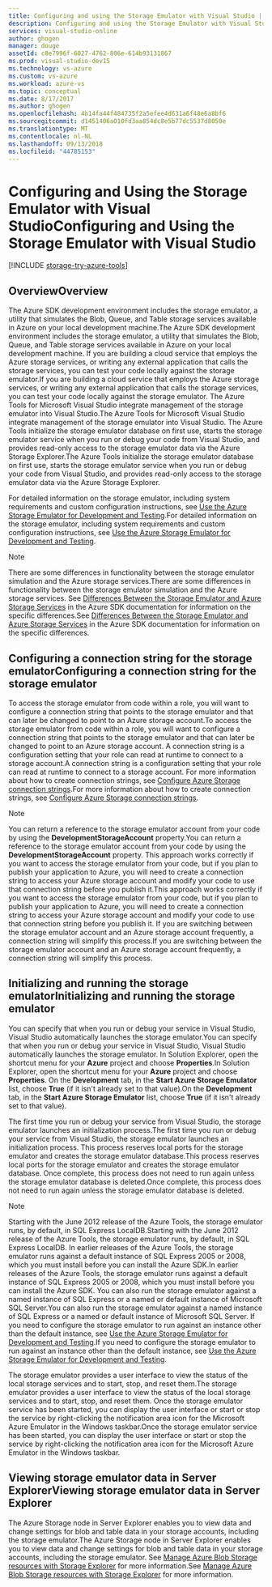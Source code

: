 ```yaml
---
title: Configuring and using the Storage Emulator with Visual Studio | Microsoft Docs
description: Configuring and using the Storage Emulator with Visual Studio
services: visual-studio-online
author: ghogen
manager: douge
assetId: c8e7996f-6027-4762-806e-614b93131867
ms.prod: visual-studio-dev15
ms.technology: vs-azure
ms.custom: vs-azure
ms.workload: azure-vs
ms.topic: conceptual
ms.date: 8/17/2017
ms.author: ghogen
ms.openlocfilehash: 4b14fa44f484735f2a5efee4d631a6f48e6a8bf6
ms.sourcegitcommit: d1451406a010fd3aa854dc8e5b77dc5537d8050e
ms.translationtype: MT
ms.contentlocale: nl-NL
ms.lasthandoff: 09/13/2018
ms.locfileid: "44785153"
---
```

# <a name="configuring-and-using-the-storage-emulator-with-visual-studio"></a><span data-ttu-id="4b4e3-103">Configuring and Using the Storage Emulator with Visual Studio</span><span class="sxs-lookup"><span data-stu-id="4b4e3-103">Configuring and Using the Storage Emulator with Visual Studio</span></span>
[!INCLUDE [storage-try-azure-tools](../includes/storage-try-azure-tools.md)]

## <a name="overview"></a><span data-ttu-id="4b4e3-104">Overview</span><span class="sxs-lookup"><span data-stu-id="4b4e3-104">Overview</span></span>
<span data-ttu-id="4b4e3-105">The Azure SDK development environment includes the storage emulator, a utility that simulates the Blob, Queue, and Table storage services available in Azure on your local development machine.</span><span class="sxs-lookup"><span data-stu-id="4b4e3-105">The Azure SDK development environment includes the storage emulator, a utility that simulates the Blob, Queue, and Table storage services available in Azure on your local development machine.</span></span> <span data-ttu-id="4b4e3-106">If you are building a cloud service that employs the Azure storage services, or writing any external application that calls the storage services, you can test your code locally against the storage emulator.</span><span class="sxs-lookup"><span data-stu-id="4b4e3-106">If you are building a cloud service that employs the Azure storage services, or writing any external application that calls the storage services, you can test your code locally against the storage emulator.</span></span> <span data-ttu-id="4b4e3-107">The Azure Tools for Microsoft Visual Studio integrate management of the storage emulator into Visual Studio.</span><span class="sxs-lookup"><span data-stu-id="4b4e3-107">The Azure Tools for Microsoft Visual Studio integrate management of the storage emulator into Visual Studio.</span></span> <span data-ttu-id="4b4e3-108">The Azure Tools initialize the storage emulator database on first use, starts the storage emulator service when you run or debug your code from Visual Studio, and provides read-only access to the storage emulator data via the Azure Storage Explorer.</span><span class="sxs-lookup"><span data-stu-id="4b4e3-108">The Azure Tools initialize the storage emulator database on first use, starts the storage emulator service when you run or debug your code from Visual Studio, and provides read-only access to the storage emulator data via the Azure Storage Explorer.</span></span>

<span data-ttu-id="4b4e3-109">For detailed information on the storage emulator, including system requirements and custom configuration instructions, see [Use the Azure Storage Emulator for Development and Testing](storage/common/storage-use-emulator.md).</span><span class="sxs-lookup"><span data-stu-id="4b4e3-109">For detailed information on the storage emulator, including system requirements and custom configuration instructions, see [Use the Azure Storage Emulator for Development and Testing](storage/common/storage-use-emulator.md).</span></span>

> [!NOTE]
> <span data-ttu-id="4b4e3-110">There are some differences in functionality between the storage emulator simulation and the Azure storage services.</span><span class="sxs-lookup"><span data-stu-id="4b4e3-110">There are some differences in functionality between the storage emulator simulation and the Azure storage services.</span></span> <span data-ttu-id="4b4e3-111">See [Differences Between the Storage Emulator and Azure Storage Services](storage/common/storage-use-emulator.md) in the Azure SDK documentation for information on the specific differences.</span><span class="sxs-lookup"><span data-stu-id="4b4e3-111">See [Differences Between the Storage Emulator and Azure Storage Services](storage/common/storage-use-emulator.md) in the Azure SDK documentation for information on the specific differences.</span></span>
> 
> 

## <a name="configuring-a-connection-string-for-the-storage-emulator"></a><span data-ttu-id="4b4e3-112">Configuring a connection string for the storage emulator</span><span class="sxs-lookup"><span data-stu-id="4b4e3-112">Configuring a connection string for the storage emulator</span></span>
<span data-ttu-id="4b4e3-113">To access the storage emulator from code within a role, you will want to configure a connection string that points to the storage emulator and that can later be changed to point to an Azure storage account.</span><span class="sxs-lookup"><span data-stu-id="4b4e3-113">To access the storage emulator from code within a role, you will want to configure a connection string that points to the storage emulator and that can later be changed to point to an Azure storage account.</span></span> <span data-ttu-id="4b4e3-114">A connection string is a configuration setting that your role can read at runtime to connect to a storage account.</span><span class="sxs-lookup"><span data-stu-id="4b4e3-114">A connection string is a configuration setting that your role can read at runtime to connect to a storage account.</span></span> <span data-ttu-id="4b4e3-115">For more information about how to create connection strings, see [Configure Azure Storage connection strings](/azure/storage/common/storage-configure-connection-string).</span><span class="sxs-lookup"><span data-stu-id="4b4e3-115">For more information about how to create connection strings, see [Configure Azure Storage connection strings](/azure/storage/common/storage-configure-connection-string).</span></span>

> [!NOTE]
> <span data-ttu-id="4b4e3-116">You can return a reference to the storage emulator account from your code by using the **DevelopmentStorageAccount** property.</span><span class="sxs-lookup"><span data-stu-id="4b4e3-116">You can return a reference to the storage emulator account from your code by using the **DevelopmentStorageAccount** property.</span></span> <span data-ttu-id="4b4e3-117">This approach works correctly if you want to access the storage emulator from your code, but if you plan to publish your application to Azure, you will need to create a connection string to access your Azure storage account and modify your code to use that connection string before you publish it.</span><span class="sxs-lookup"><span data-stu-id="4b4e3-117">This approach works correctly if you want to access the storage emulator from your code, but if you plan to publish your application to Azure, you will need to create a connection string to access your Azure storage account and modify your code to use that connection string before you publish it.</span></span> <span data-ttu-id="4b4e3-118">If you are switching between the storage emulator account and an Azure storage account frequently, a connection string will simplify this process.</span><span class="sxs-lookup"><span data-stu-id="4b4e3-118">If you are switching between the storage emulator account and an Azure storage account frequently, a connection string will simplify this process.</span></span>
> 
> 

## <a name="initializing-and-running-the-storage-emulator"></a><span data-ttu-id="4b4e3-119">Initializing and running the storage emulator</span><span class="sxs-lookup"><span data-stu-id="4b4e3-119">Initializing and running the storage emulator</span></span>
<span data-ttu-id="4b4e3-120">You can specify that when you run or debug your service in Visual Studio, Visual Studio automatically launches the storage emulator.</span><span class="sxs-lookup"><span data-stu-id="4b4e3-120">You can specify that when you run or debug your service in Visual Studio, Visual Studio automatically launches the storage emulator.</span></span> <span data-ttu-id="4b4e3-121">In Solution Explorer, open the shortcut menu for your **Azure** project and choose **Properties**.</span><span class="sxs-lookup"><span data-stu-id="4b4e3-121">In Solution Explorer, open the shortcut menu for your **Azure** project and choose **Properties**.</span></span> <span data-ttu-id="4b4e3-122">On the **Development** tab, in the **Start Azure Storage Emulator** list, choose **True** (if it isn't already set to that value).</span><span class="sxs-lookup"><span data-stu-id="4b4e3-122">On the **Development** tab, in the **Start Azure Storage Emulator** list, choose **True** (if it isn't already set to that value).</span></span>

<span data-ttu-id="4b4e3-123">The first time you run or debug your service from Visual Studio, the storage emulator launches an initialization process.</span><span class="sxs-lookup"><span data-stu-id="4b4e3-123">The first time you run or debug your service from Visual Studio, the storage emulator launches an initialization process.</span></span> <span data-ttu-id="4b4e3-124">This process reserves local ports for the storage emulator and creates the storage emulator database.</span><span class="sxs-lookup"><span data-stu-id="4b4e3-124">This process reserves local ports for the storage emulator and creates the storage emulator database.</span></span> <span data-ttu-id="4b4e3-125">Once complete, this process does not need to run again unless the storage emulator database is deleted.</span><span class="sxs-lookup"><span data-stu-id="4b4e3-125">Once complete, this process does not need to run again unless the storage emulator database is deleted.</span></span>

> [!NOTE]
> <span data-ttu-id="4b4e3-126">Starting with the June 2012 release of the Azure Tools, the storage emulator runs, by default, in SQL Express LocalDB.</span><span class="sxs-lookup"><span data-stu-id="4b4e3-126">Starting with the June 2012 release of the Azure Tools, the storage emulator runs, by default, in SQL Express LocalDB.</span></span> <span data-ttu-id="4b4e3-127">In earlier releases of the Azure Tools, the storage emulator runs against a default instance of SQL Express 2005 or 2008, which you must install before you can install the Azure SDK.</span><span class="sxs-lookup"><span data-stu-id="4b4e3-127">In earlier releases of the Azure Tools, the storage emulator runs against a default instance of SQL Express 2005 or 2008, which you must install before you can install the Azure SDK.</span></span> <span data-ttu-id="4b4e3-128">You can also run the storage emulator against a named instance of SQL Express or a named or default instance of Microsoft SQL Server.</span><span class="sxs-lookup"><span data-stu-id="4b4e3-128">You can also run the storage emulator against a named instance of SQL Express or a named or default instance of Microsoft SQL Server.</span></span> <span data-ttu-id="4b4e3-129">If you need to configure the storage emulator to run against an instance other than the default instance, see [Use the Azure Storage Emulator for Development and Testing](storage/common/storage-use-emulator.md).</span><span class="sxs-lookup"><span data-stu-id="4b4e3-129">If you need to configure the storage emulator to run against an instance other than the default instance, see [Use the Azure Storage Emulator for Development and Testing](storage/common/storage-use-emulator.md).</span></span>
> 
> 

<span data-ttu-id="4b4e3-130">The storage emulator provides a user interface to view the status of the local storage services and to start, stop, and reset them.</span><span class="sxs-lookup"><span data-stu-id="4b4e3-130">The storage emulator provides a user interface to view the status of the local storage services and to start, stop, and reset them.</span></span> <span data-ttu-id="4b4e3-131">Once the storage emulator service has been started, you can display the user interface or start or stop the service by right-clicking the notification area icon for the Microsoft Azure Emulator in the Windows taskbar.</span><span class="sxs-lookup"><span data-stu-id="4b4e3-131">Once the storage emulator service has been started, you can display the user interface or start or stop the service by right-clicking the notification area icon for the Microsoft Azure Emulator in the Windows taskbar.</span></span>

## <a name="viewing-storage-emulator-data-in-server-explorer"></a><span data-ttu-id="4b4e3-132">Viewing storage emulator data in Server Explorer</span><span class="sxs-lookup"><span data-stu-id="4b4e3-132">Viewing storage emulator data in Server Explorer</span></span>
<span data-ttu-id="4b4e3-133">The Azure Storage node in Server Explorer enables you to view data and change settings for blob and table data in your storage accounts, including the storage emulator.</span><span class="sxs-lookup"><span data-stu-id="4b4e3-133">The Azure Storage node in Server Explorer enables you to view data and change settings for blob and table data in your storage accounts, including the storage emulator.</span></span> <span data-ttu-id="4b4e3-134">See [Manage Azure Blob Storage resources with Storage Explorer](https://docs.microsoft.com/azure/vs-azure-tools-storage-explorer-blobs) for more information.</span><span class="sxs-lookup"><span data-stu-id="4b4e3-134">See [Manage Azure Blob Storage resources with Storage Explorer](https://docs.microsoft.com/azure/vs-azure-tools-storage-explorer-blobs) for more information.</span></span>

